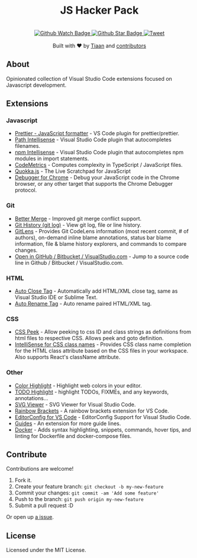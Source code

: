 <h1 align="center">JS Hacker Pack</h1>
<br>
<div align="center">
  <a href="https://github.com/tiaanduplessis/vs-code-js-hacker-pack/watchers">
    <img src="https://img.shields.io/github/watchers/tiaanduplessis/vs-code-js-hacker-pack.svg?style=social" alt="Github Watch Badge" />
  </a>
  <a href="https://github.com/tiaanduplessis/vs-code-js-hacker-pack/stargazers">
    <img src="https://img.shields.io/github/stars/tiaanduplessis/vs-code-js-hacker-pack.svg?style=social" alt="Github Star Badge" />
  </a>
  <a href="https://twitter.com/intent/tweet?text=Check%20out%20vs-code-js-hacker-pack!%20https://github.com/tiaanduplessis/vs-code-js-hacker-pack%20%F0%9F%91%8D">
    <img src="https://img.shields.io/twitter/url/https/github.com/tiaanduplessis/vs-code-js-hacker-pack.svg?style=social" alt="Tweet" />
  </a>
</div>
<br>
<div align="center">
  Built with ❤︎ by <a href="https://github.com/tiaanduplessis">Tiaan</a> and <a href="https://github.com/tiaanduplessis/vs-code-js-hacker-pack/graphs/contributors">contributors</a>
</div>

## About

Opinionated collection of Visual Studio Code extensions focused on Javascript development.

## Extensions

### Javascript

- [	Prettier - JavaScript formatter](https://marketplace.visualstudio.com/items?itemName=esbenp.prettier-vscode) - VS Code plugin for prettier/prettier.
- [Path Intellisense](https://marketplace.visualstudio.com/items?itemName=christian-kohler.path-intellisense) - Visual Studio Code plugin that autocompletes filenames.
- [npm Intellisense](https://marketplace.visualstudio.com/items?itemName=christian-kohler.npm-intellisense) - Visual Studio Code plugin that autocompletes npm modules in import statements.
- [CodeMetrics](https://marketplace.visualstudio.com/items?itemName=kisstkondoros.vscode-codemetrics) - Computes complexity in TypeScript / JavaScript files.
- [Quokka.js](https://marketplace.visualstudio.com/items?itemName=WallabyJs.quokka-vscode) - The Live Scratchpad for JavaScript
- [Debugger for Chrome](https://marketplace.visualstudio.com/items?itemName=msjsdiag.debugger-for-chrome) - Debug your JavaScript code in the Chrome browser, or any other target that supports the Chrome Debugger protocol.

### Git

- [Better Merge](https://marketplace.visualstudio.com/items?itemName=pprice.better-merge) - Improved git merge conflict support.
- [Git History (git log)](https://marketplace.visualstudio.com/items?itemName=donjayamanne.githistory) - View git log, file or line history.
- [GitLens](https://marketplace.visualstudio.com/items?itemName=eamodio.gitlens) - Provides Git CodeLens information (most recent commit, # of authors), on-demand inline blame annotations, status bar blame information, file & blame history explorers, and commands to compare changes. 
- [Open in GitHub / Bitbucket / VisualStudio.com](https://marketplace.visualstudio.com/items?itemName=ziyasal.vscode-open-in-github) - Jump to a source code line in Github / Bitbucket / VisualStudio.com. 

### HTML

- [Auto Close Tag](https://marketplace.visualstudio.com/items?itemName=formulahendry.auto-close-tag) - Automatically add HTML/XML close tag, same as Visual Studio IDE or Sublime Text.
- [Auto Rename Tag](https://marketplace.visualstudio.com/items?itemName=formulahendry.auto-rename-tag) - Auto rename paired HTML/XML tag.

### CSS

- [CSS Peek](https://marketplace.visualstudio.com/items?itemName=pranaygp.vscode-css-peek) - Allow peeking to css ID and class strings as definitions from html files to respective CSS. Allows peek and goto definition.
- [IntelliSense for CSS class names](https://marketplace.visualstudio.com/items?itemName=Zignd.html-css-class-completion) - Provides CSS class name completion for the HTML class attribute based on the CSS files in your workspace. Also supports React's className attribute.

### Other

- [Color Highlight](https://marketplace.visualstudio.com/items?itemName=naumovs.color-highlight) - Highlight web colors in your editor.
- [TODO Highlight](https://marketplace.visualstudio.com/items?itemName=wayou.vscode-todo-highlight) - highlight TODOs, FIXMEs, and any keywords, annotations...
- [SVG Viewer](https://marketplace.visualstudio.com/items?itemName=cssho.vscode-svgviewer) - SVG Viewer for Visual Studio Code.
- [Rainbow Brackets](https://marketplace.visualstudio.com/items?itemName=2gua.rainbow-brackets) - A rainbow brackets extension for VS Code.
- [EditorConfig for VS Code](https://marketplace.visualstudio.com/items?itemName=EditorConfig.EditorConfig) - EditorConfig Support for Visual Studio Code.
- [Guides](https://marketplace.visualstudio.com/items?itemName=spywhere.guides) - An extension for more guide lines.
- [Docker](https://marketplace.visualstudio.com/items?itemName=PeterJausovec.vscode-docker) - Adds syntax highlighting, snippets, commands, hover tips, and linting for Dockerfile and docker-compose files.
  
## Contribute

Contributions are welcome!

1. Fork it.
2. Create your feature branch: `git checkout -b my-new-feature`
3. Commit your changes: `git commit -am 'Add some feature'`
4. Push to the branch: `git push origin my-new-feature`
5. Submit a pull request :D

Or open up [a issue](https://github.com/tiaanduplessis/vs-code-js-hacker-pack/issues).

## License

Licensed under the MIT License.
